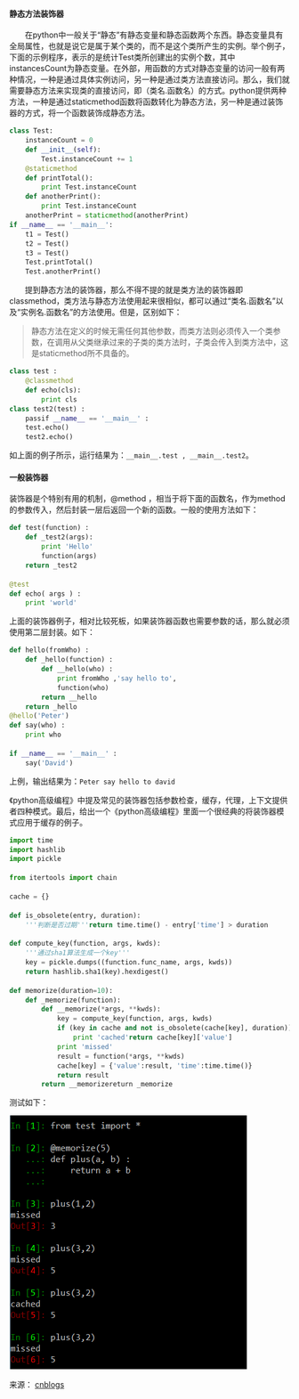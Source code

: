 #### 静态方法装饰器

　　在python中一般关于“静态”有静态变量和静态函数两个东西。静态变量具有全局属性，也就是说它是属于某个类的，而不是这个类所产生的实例。举个例子，下面的示例程序，表示的是统计Test类所创建出的实例个数，其中instancesCount为静态变量。在外部，用函数的方式对静态变量的访问一般有两种情况，一种是通过具体实例访问，另一种是通过类方法直接访问。那么，我们就需要静态方法来实现类的直接访问，即（类名.函数名）的方式。python提供两种方法，一种是通过staticmethod函数将函数转化为静态方法，另一种是通过装饰器的方式，将一个函数装饰成静态方法。
```Python
class Test:
    instanceCount = 0
    def __init__(self):
        Test.instanceCount += 1
    @staticmethod
    def printTotal():
        print Test.instanceCount
    def anotherPrint():
        print Test.instanceCount
    anotherPrint = staticmethod(anotherPrint)
if __name__ == '__main__':
    t1 = Test()
    t2 = Test()
    t3 = Test()
    Test.printTotal()
    Test.anotherPrint()
```
　　提到静态方法的装饰器，那么不得不提的就是类方法的装饰器即classmethod，类方法与静态方法使用起来很相似，都可以通过“类名.函数名”以及“实例名.函数名”的方法使用。但是，区别如下：
>静态方法在定义的时候无需任何其他参数，而类方法则必须传入一个类参数，在调用从父类继承过来的子类的类方法时，子类会传入到类方法中，这是staticmethod所不具备的。

```Python
class test :
    @classmethod
    def echo(cls):
        print cls
class test2(test) :
    passif __name__ == '__main__' :
    test.echo()
    test2.echo()
```
如上面的例子所示，运行结果为：`__main__.test , __main__.test2`。

#### 一般装饰器

装饰器是个特别有用的机制，@method ，相当于将下面的函数名，作为method的参数传入，然后封装一层后返回一个新的函数。一般的使用方法如下：
```Python
def test(function) :
    def _test2(args):
        print 'Hello'
        function(args)
    return _test2

@test
def echo( args ) :
    print 'world'
```
上面的装饰器例子，相对比较死板，如果装饰器函数也需要参数的话，那么就必须使用第二层封装。如下：
```Python
def hello(fromWho) :
    def _hello(function) :
        def __hello(who) :
            print fromWho ,'say hello to',
            function(who)
        return __hello
    return _hello
@hello('Peter')
def say(who) :
    print who

if __name__ == '__main__' :
    say('David')
```
上例，输出结果为：`Peter say hello to david`

《python高级编程》中提及常见的装饰器包括参数检查，缓存，代理，上下文提供者四种模式。最后，给出一个《python高级编程》里面一个很经典的将装饰器模式应用于缓存的例子。
```Python
import time
import hashlib
import pickle

from itertools import chain

cache = {}

def is_obsolete(entry, duration):
    '''判断是否过期'''return time.time() - entry['time'] > duration

def compute_key(function, args, kwds):
    '''通过sha1算法生成一个key'''
    key = pickle.dumps((function.func_name, args, kwds))
    return hashlib.sha1(key).hexdigest()

def memorize(duration=10):
    def _memorize(function):
        def __memorize(*args, **kwds):
            key = compute_key(function, args, kwds)
            if (key in cache and not is_obsolete(cache[key], duration)):
                print 'cached'return cache[key]['value']
            print 'missed'
            result = function(*args, **kwds)
            cache[key] = {'value':result, 'time':time.time()}
            return result
        return __memorizereturn _memorize
```
测试如下：

![Result](../_attach/Python/decorator_test.png)

来源： [cnblogs](http://www.cnblogs.com/coser/archive/2013/01/28/2581018.html)
